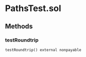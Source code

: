 
# PathsTest.sol

    

    
## Methods
### testRoundtrip
```solidity
testRoundtrip() external nonpayable
```

            

            

